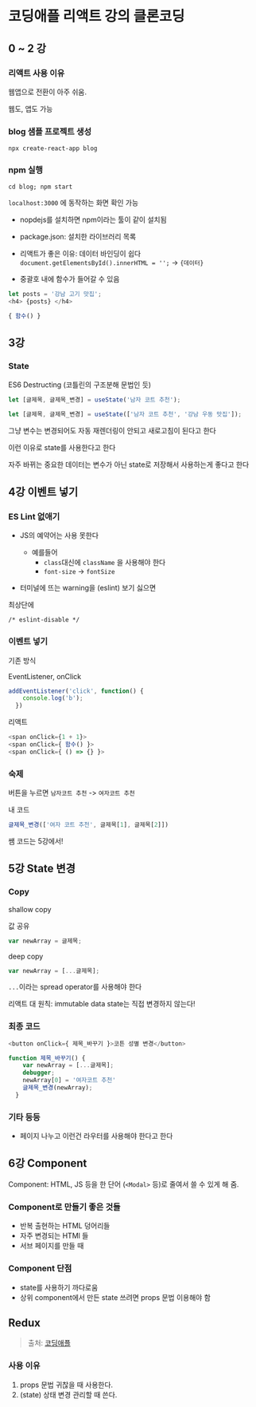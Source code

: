 # 코딩애플 리액트 강의 클론코딩

## 0 ~ 2 강

### 리액트 사용 이유

웹앱으로 전환이 아주 쉬움.

웹도, 앱도 가능

### blog 샘플 프로젝트 생성

`npx create-react-app blog`

### npm 실행

`cd blog; npm start`

`localhost:3000` 에 동작하는 화면 확인 가능

- nopdejs를 설치하면 npm이라는 툴이 같이 설치됨

- package.json: 설치한 라이브러리 목록

- 리액트가 좋은 이유: 데이터 바인딩이 쉽다
`document.getElementsById().innerHTML = '';` -> `{데이터}` 

- 중괄호 내에 함수가 들어갈 수 있음

```js
let posts = '강남 고기 맛집';
<h4> {posts} </h4>
```

```js
{ 함수() }
```

## 3강

### State

ES6 Destructing (코틀린의 구조분해 문법인 듯)

```js
let [글제목, 글제목_변경] = useState('남자 코트 추천');

let [글제목, 글제목_변경] = useState(['남자 코트 추천', '강남 우동 맛집']);
```

그냥 변수는 변경되어도 자동 재렌더링이 안되고 새로고침이 된다고 한다

이런 이유로 state를 사용한다고 한다

자주 바뀌는 중요한 데이터는 변수가 아닌 state로 저장해서 사용하는게 좋다고 한다

## 4강 이벤트 넣기

### ES Lint 없애기

- JS의 예약어는 사용 못한다
  - 예를들어
    - `class`대신에 `className` 을 사용해야 한다
    - `font-size` -> `fontSize`

- 터미널에 뜨는 warning을 (eslint) 보기 싫으면

최상단에

```text
/* eslint-disable */
```

### 이벤트 넣기

기존 방식

EventListener, onClick

```js
addEventListener('click', function() {
    console.log('b');
  })
```

리액트

```js
<span onClick={1 + 1}>
<span onClick={ 함수() }>
<span onClick={ () => {} }>
```

### 숙제

버튼을 누르면 `남자코트 추천` -> `여자코트 추천`

내 코드

```js
글제목_변경(['여자 코트 추천', 글제목[1], 글제목[2]])
```

쌤 코드는 5강에서!

## 5강 State 변경

### Copy

shallow copy

값 공유

```js
var newArray = 글제목;
```

deep copy

```js
var newArray = [...글제목];
```

`...`이라는 spread operator를 사용해야 한다

리액트 대 원칙: immutable data
state는 직접 변경하지 않는다!

### 최종 코드

```js
<button onClick={ 제목_바꾸기 }>코튼 성별 변경</button>

function 제목_바꾸기() {
    var newArray = [...글제목];
    debugger;
    newArray[0] = '여자코트 추천'
    글제목_변경(newArray);
  }
```

### 기타 등등

- 페이지 나누고 이런건 라우터를 사용해야 한다고 한다

## 6강 Component

Component: HTML, JS 등을 한 단어 (`<Modal>` 등)로 줄여서 쓸 수 있게 해 줌.

### Component로 만들기 좋은 것들

- 반복 출현하는 HTML 덩어리들
- 자주 변경되는 HTMl 들
- 서브 페이지를 만들 때

### Component 단점

- state를 사용하기 까다로움
- 상위 component에서 만든 state 쓰려면 props 문법 이용해야 함

## Redux

> 출처: [코딩애플](https://youtu.be/QZcYz2NrDIs)

### 사용 이유

1. props 문법 귀찮을 때 사용한다.
2. (state) 상태 변경 관리할 때 쓴다.


